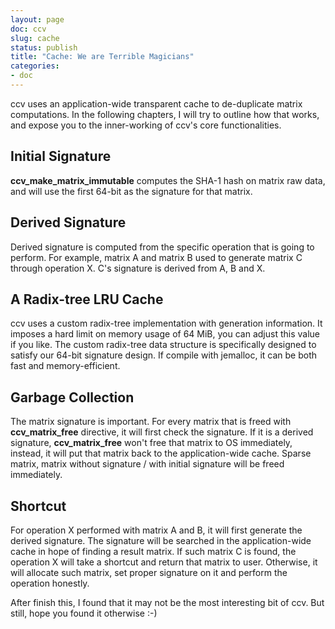 ```yaml
---
layout: page
doc: ccv
slug: cache
status: publish
title: "Cache: We are Terrible Magicians"
categories:
- doc
---
```


ccv uses an application-wide transparent cache to de-duplicate matrix computations.
In the following chapters, I will try to outline how that works, and expose you
to the inner-working of ccv's core functionalities.

Initial Signature
-----------------

**ccv_make_matrix_immutable** computes the SHA-1 hash on matrix raw data, and will
use the first 64-bit as the signature for that matrix.

Derived Signature
-----------------

Derived signature is computed from the specific operation that is going to perform.
For example, matrix A and matrix B used to generate matrix C through operation X.
C's signature is derived from A, B and X.

A Radix-tree LRU Cache
----------------------

ccv uses a custom radix-tree implementation with generation information. It imposes
a hard limit on memory usage of 64 MiB, you can adjust this value if you like.
The custom radix-tree data structure is specifically designed to satisfy our 64-bit
signature design. If compile with jemalloc, it can be both fast and memory-efficient.

Garbage Collection
------------------

The matrix signature is important. For every matrix that is freed with **ccv_matrix_free**
directive, it will first check the signature. If it is a derived signature,
**ccv_matrix_free** won't free that matrix to OS immediately, instead, it will put
that matrix back to the application-wide cache. Sparse matrix, matrix without
signature / with initial signature will be freed immediately.

Shortcut
--------

For operation X performed with matrix A and B, it will first generate the derived
signature. The signature will be searched in the application-wide cache in hope
of finding a result matrix. If such matrix C is found, the operation X will take
a shortcut and return that matrix to user. Otherwise, it will allocate such matrix,
set proper signature on it and perform the operation honestly.

After finish this, I found that it may not be the most interesting bit of ccv.
But still, hope you found it otherwise :-)